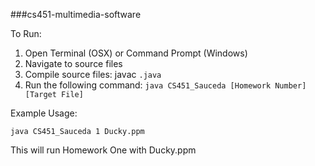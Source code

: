 ###cs451-multimedia-software

To Run:

1. Open Terminal (OSX) or Command Prompt (Windows)
2. Navigate to source files
3. Compile source files: javac `.java`
4. Run the following command: `java CS451_Sauceda [Homework Number] [Target File]`

Example Usage:

`java CS451_Sauceda 1 Ducky.ppm`

This will run Homework One with Ducky.ppm



